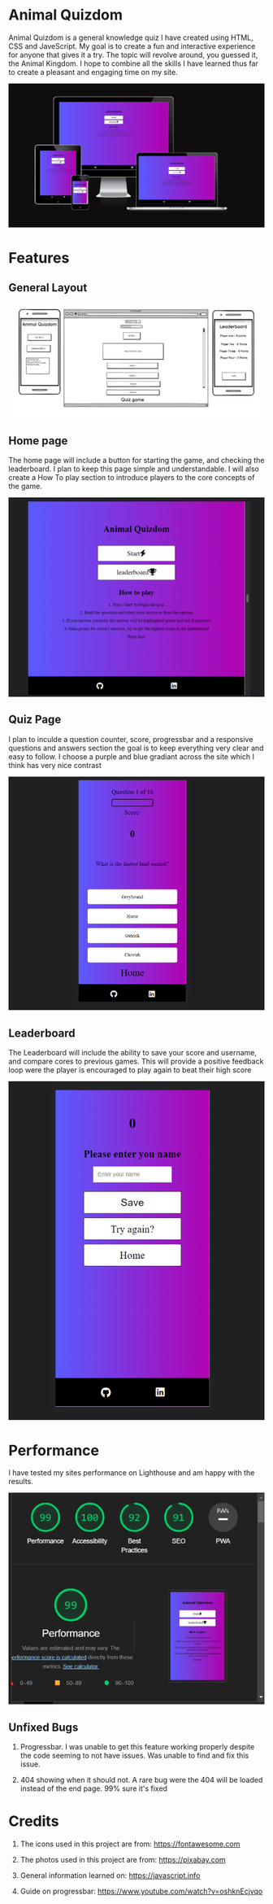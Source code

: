 # Animal Quizdom

Animal Quizdom is a general knowledge quiz I have created using HTML, CSS and JaveScript.
My goal is to create a fun and interactive experience for anyone that gives it a try. 
The topic will revolve around, you guessed it, the Animal Kingdom.
I hope to combine all the skills I have learned thus far to create a pleasant and engaging time on my site.

![image of responsivness](assets/images/responsive.png)

# Features

## General Layout

![image of wireframes](assets/images/wireframe.png)

## Home page

The home page will include a button for starting the game, and checking the leaderboard.
I plan to keep this page simple and understandable. I will also create a How To play section
to introduce players to the core concepts of the game.

![image of home page](assets/images/Homepage.png)

## Quiz Page

I plan to inculde a question counter, score, progressbar and a responsive questions and answers section
the goal is to keep everything very clear and easy to follow. I choose a purple and blue gradiant across the site which I think 
has very nice contrast

![image of quiz page](assets/images/quizpage.png)


## Leaderboard

The Leaderboard will include the ability to save your score and username,
and compare cores to previous games. This will provide a positive feedback loop were the player is 
encouraged to play again to beat their high score

![image of leaderboard](assets/images/leaderboard.png)

# Performance

I have tested my sites performance on Lighthouse and am happy with the results.

![image of lighthouse performance](assets/images/lighthouse.png)

## Unfixed Bugs

1. Progressbar. I was unable to get this feature working properly despite the code seeming to not have issues.
Was unable to find and fix this issue.

2. 404 showing when it should not. A rare bug were the 404 will be loaded instead of the end page. 99% sure it's fixed

# Credits

1. The icons used in this project are from: <https://fontawesome.com>

2. The photos used in this project are from: <https://pixabay.com>

3. General information learned on: <https://javascript.info>

4. Guide on progressbar: <https://www.youtube.com/watch?v=oshknEcjvqo>
